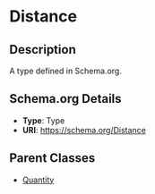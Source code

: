 # Distance

## Description
A type defined in Schema.org.

## Schema.org Details
- **Type**: Type
- **URI**: https://schema.org/Distance

## Parent Classes
- [Quantity](../Quantity.md)


